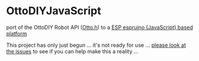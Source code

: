 # OttoDIYJavaScript
port of the OttoDIY Robot API ([Otto.h](https://github.com/OttoDIY/OttoDIYLib/blob/master/Otto9.h)) to a [ESP espruino (JavaScript) based platform](http://www.espruino.com/EspruinoESP8266)

This project has only just begun ... it's not ready for use ... [please look at the issues](https://github.com/sfranzyshen/OttoDIYJavaScript/issues) to see if you can help make this a reality ...
